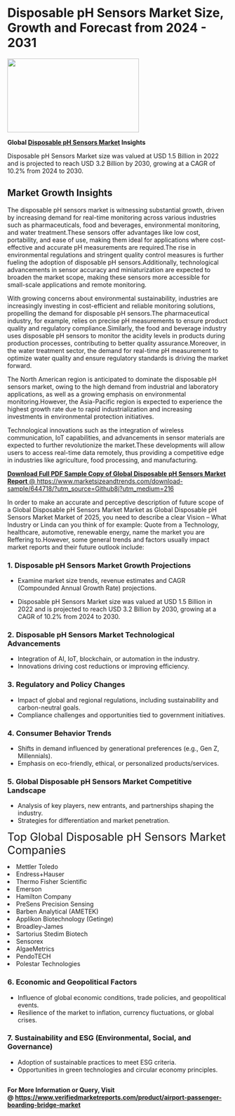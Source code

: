 <H1>Disposable pH Sensors Market Size, Growth and Forecast from 2024 - 2031</H1><img class="aligncenter size-medium wp-image-584254" src="https://thirdeyenews.in/wp-content/uploads/2024/09/Global-Market-Research-300x168.jpeg" alt="" width="300" height="168" /><p><strong>Global&nbsp;<a href="https://www.marketsizeandtrends.com/download-sample/644718/?utm_source=Github8j?utm_medium=216">Disposable pH Sensors Market</a> Insights</strong></p><p>Disposable pH Sensors Market size was valued at USD 1.5 Billion in 2022 and is projected to reach USD 3.2 Billion by 2030, growing at a CAGR of 10.2% from 2024 to 2030.</p><p><h2>Market Growth Insights</h2> <p>The disposable pH sensors market is witnessing substantial growth, driven by increasing demand for real-time monitoring across various industries such as pharmaceuticals, food and beverages, environmental monitoring, and water treatment.These sensors offer advantages like low cost, portability, and ease of use, making them ideal for applications where cost-effective and accurate pH measurements are required.The rise in environmental regulations and stringent quality control measures is further fueling the adoption of disposable pH sensors.Additionally, technological advancements in sensor accuracy and miniaturization are expected to broaden the market scope, making these sensors more accessible for small-scale applications and remote monitoring.</p> <p><a href="#"></a></p> <p>With growing concerns about environmental sustainability, industries are increasingly investing in cost-efficient and reliable monitoring solutions, propelling the demand for disposable pH sensors.The pharmaceutical industry, for example, relies on precise pH measurements to ensure product quality and regulatory compliance.Similarly, the food and beverage industry uses disposable pH sensors to monitor the acidity levels in products during production processes, contributing to better quality assurance.Moreover, in the water treatment sector, the demand for real-time pH measurement to optimize water quality and ensure regulatory standards is driving the market forward.</p> <p>The North American region is anticipated to dominate the disposable pH sensors market, owing to the high demand from industrial and laboratory applications, as well as a growing emphasis on environmental monitoring.However, the Asia-Pacific region is expected to experience the highest growth rate due to rapid industrialization and increasing investments in environmental protection initiatives.</p> <p>Technological innovations such as the integration of wireless communication, IoT capabilities, and advancements in sensor materials are expected to further revolutionize the market.These developments will allow users to access real-time data remotely, thus providing a competitive edge in industries like agriculture, food processing, and manufacturing.</p> <p><a href="#"></p><p><span class=""><strong>Download Full PDF Sample Copy of Global Disposable pH Sensors Market Report</strong> @ <a href="https://www.marketsizeandtrends.com/download-sample/644718/?utm_source=Github8j?utm_medium=216" target="_blank">https://www.marketsizeandtrends.com/download-sample/644718/?utm_source=Github8j?utm_medium=216</a></span></p><p>In order to make an accurate and perceptive description of future scope of a Global&nbsp;Disposable pH Sensors Market Market as Global&nbsp;Disposable pH Sensors Market Market of 2025, you need to describe a clear Vision &ndash; What Industry or Linda can you think of for example: Quote from a Technology, healthcare, automotive, renewable energy, name the market you are Reffering to.However, some general trends and factors usually impact market reports and their future outlook include:</p><h3>1.&nbsp;<strong>Disposable pH Sensors Market Growth Projections</strong></h3><ul><li>Examine market size trends, revenue estimates and CAGR (Compounded Annual Growth Rate) projections.</li><li><p>Disposable pH Sensors Market size was valued at USD 1.5 Billion in 2022 and is projected to reach USD 3.2 Billion by 2030, growing at a CAGR of 10.2% from 2024 to 2030.</p></li></ul><h3>2.&nbsp;<strong>Disposable pH Sensors Market Technological Advancements</strong></h3><ul><li>Integration of AI, IoT, blockchain, or automation in the industry.</li><li>Innovations driving cost reductions or improving efficiency.</li></ul><h3>3.&nbsp;<strong>Regulatory and Policy Changes</strong></h3><ul><li>Impact of global and regional regulations, including sustainability and carbon-neutral goals.</li><li>Compliance challenges and opportunities tied to government initiatives.</li></ul><h3>4.&nbsp;<strong>Consumer Behavior Trends</strong></h3><ul><li>Shifts in demand influenced by generational preferences (e.g., Gen Z, Millennials).</li><li>Emphasis on eco-friendly, ethical, or personalized products/services.</li></ul><h3>5.&nbsp;<strong>Global Disposable pH Sensors Market Competitive Landscape</strong></h3><ul><li>Analysis of key players, new entrants, and partnerships shaping the industry.</li><li>Strategies for differentiation and market penetration.</li></ul><p data-pm-slice="1 1 []"><span style="color: inherit; font-family: inherit; font-size: 25px;">Top Global Disposable pH Sensors Market Companies</span></p><div class="" data-test-id=""><p><li>Mettler Toledo</li><li> Endress+Hauser</li><li> Thermo Fisher Scientific</li><li> Emerson</li><li> Hamilton Company</li><li> PreSens Precision Sensing</li><li> Barben Analytical (AMETEK)</li><li> Applikon Biotechnology (Getinge)</li><li> Broadley-James</li><li> Sartorius Stedim Biotech</li><li> Sensorex</li><li> AlgaeMetrics</li><li> PendoTECH</li><li> Polestar Technologies</li></p></div><h3>6.&nbsp;<strong>Economic and Geopolitical Factors</strong></h3><ul><li>Influence of global economic conditions, trade policies, and geopolitical events.</li><li>Resilience of the market to inflation, currency fluctuations, or global crises.</li></ul><h3>7.&nbsp;<strong>Sustainability and ESG (Environmental, Social, and Governance)</strong></h3><ul><li>Adoption of sustainable practices to meet ESG criteria.</li><li>Opportunities in green technologies and circular economy principles.</li></ul><h2><strong style="font-size: 14px;">For More Information or Query, Visit @&nbsp;</strong><a style="background-color: #ffffff; font-size: 14px;" href="https://www.marketsizeandtrends.com/report/disposable-ph-sensors-market/" target="_blank">https://www.verifiedmarketreports.com/product/airport-passenger-boarding-bridge-market</a></h2>
